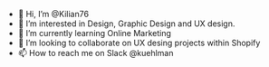 - 👋 Hi, I’m @Kilian76
- 👀 I’m interested in Design, Graphic Design and UX design.
- 🌱 I’m currently learning Online Marketing
- 💞️ I’m looking to collaborate on UX desing projects within Shopify
- 📫 How to reach me on Slack @kuehlman

<!---
Kilian76/Kilian76 is a ✨ special ✨ repository because its `README.md` (this file) appears on your GitHub profile.
You can click the Preview link to take a look at your changes.
--->

